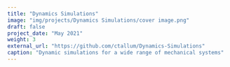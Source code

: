 ```yaml
---
title: "Dynamics Simulations"
image: "img/projects/Dynamics Simulations/cover image.png"
draft: false
project_date: "May 2021"
weight: 3
external_url: "https://github.com/ctallum/Dynamics-Simulations"
caption: "Dynamic simulations for a wide range of mechanical systems"
---
```


